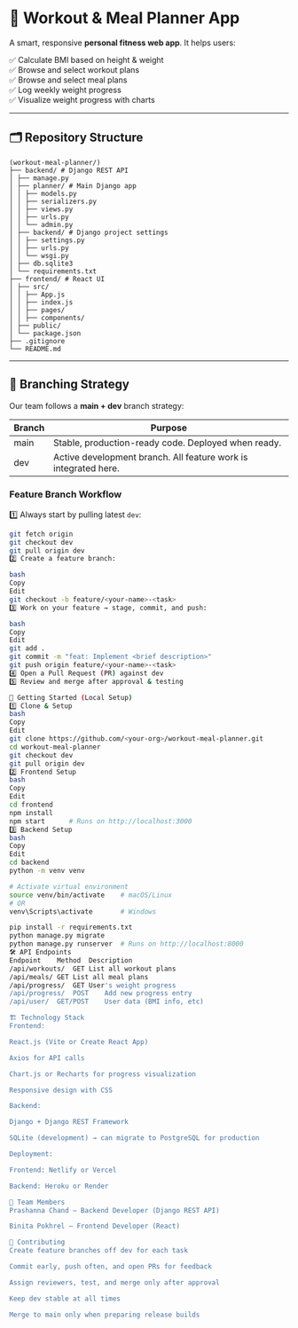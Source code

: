 ﻿# 💪 Workout & Meal Planner App

A smart, responsive **personal fitness web app**. It helps users:

✅ Calculate BMI based on height & weight  
✅ Browse and select workout plans  
✅ Browse and select meal plans  
✅ Log weekly weight progress  
✅ Visualize weight progress with charts  

---

## 🗂️ Repository Structure

```
(workout-meal-planner/)
├── backend/ # Django REST API
│ ├── manage.py
│ ├── planner/ # Main Django app
│ │ ├── models.py
│ │ ├── serializers.py
│ │ ├── views.py
│ │ ├── urls.py
│ │ └── admin.py
│ ├── backend/ # Django project settings
│ │ ├── settings.py
│ │ ├── urls.py
│ │ └── wsgi.py
│ ├── db.sqlite3
│ └── requirements.txt
├── frontend/ # React UI
│ ├── src/
│ │ ├── App.js
│ │ ├── index.js
│ │ ├── pages/
│ │ ├── components/
│ ├── public/
│ └── package.json
├── .gitignore
└── README.md
```
---

## 🌱 Branching Strategy

Our team follows a **main + dev** branch strategy:

| Branch | Purpose |
|--------|---------|
| main   | Stable, production-ready code. Deployed when ready. |
| dev    | Active development branch. All feature work is integrated here. |

### Feature Branch Workflow

1️⃣ Always start by pulling latest `dev`:

```bash
git fetch origin
git checkout dev
git pull origin dev
2️⃣ Create a feature branch:

bash
Copy
Edit
git checkout -b feature/<your-name>-<task>
3️⃣ Work on your feature → stage, commit, and push:

bash
Copy
Edit
git add .
git commit -m "feat: Implement <brief description>"
git push origin feature/<your-name>-<task>
4️⃣ Open a Pull Request (PR) against dev
5️⃣ Review and merge after approval & testing

🚀 Getting Started (Local Setup)
1️⃣ Clone & Setup
bash
Copy
Edit
git clone https://github.com/<your-org>/workout-meal-planner.git
cd workout-meal-planner
git checkout dev
git pull origin dev
2️⃣ Frontend Setup
bash
Copy
Edit
cd frontend
npm install
npm start      # Runs on http://localhost:3000
3️⃣ Backend Setup
bash
Copy
Edit
cd backend
python -m venv venv

# Activate virtual environment
source venv/bin/activate    # macOS/Linux
# OR
venv\Scripts\activate       # Windows

pip install -r requirements.txt
python manage.py migrate
python manage.py runserver  # Runs on http://localhost:8000
🛠️ API Endpoints
Endpoint	Method	Description
/api/workouts/	GET	List all workout plans
/api/meals/	GET	List all meal plans
/api/progress/	GET	User's weight progress
/api/progress/	POST	Add new progress entry
/api/user/	GET/POST	User data (BMI info, etc)

🏗️ Technology Stack
Frontend:

React.js (Vite or Create React App)

Axios for API calls

Chart.js or Recharts for progress visualization

Responsive design with CSS

Backend:

Django + Django REST Framework

SQLite (development) → can migrate to PostgreSQL for production

Deployment:

Frontend: Netlify or Vercel

Backend: Heroku or Render

🤝 Team Members
Prashanna Chand — Backend Developer (Django REST API)

Binita Pokhrel — Frontend Developer (React)

🤝 Contributing
Create feature branches off dev for each task

Commit early, push often, and open PRs for feedback

Assign reviewers, test, and merge only after approval

Keep dev stable at all times

Merge to main only when preparing release builds

